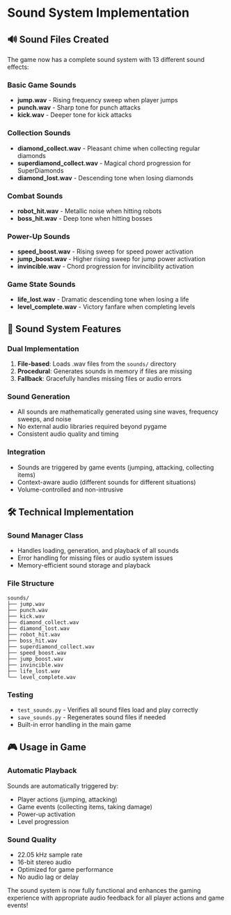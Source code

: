 # Sound System Implementation

## 🔊 Sound Files Created

The game now has a complete sound system with 13 different sound effects:

### Basic Game Sounds
- **jump.wav** - Rising frequency sweep when player jumps
- **punch.wav** - Sharp tone for punch attacks
- **kick.wav** - Deeper tone for kick attacks

### Collection Sounds
- **diamond_collect.wav** - Pleasant chime when collecting regular diamonds
- **superdiamond_collect.wav** - Magical chord progression for SuperDiamonds
- **diamond_lost.wav** - Descending tone when losing diamonds

### Combat Sounds
- **robot_hit.wav** - Metallic noise when hitting robots
- **boss_hit.wav** - Deep tone when hitting bosses

### Power-Up Sounds
- **speed_boost.wav** - Rising sweep for speed power activation
- **jump_boost.wav** - Higher rising sweep for jump power activation
- **invincible.wav** - Chord progression for invincibility activation

### Game State Sounds
- **life_lost.wav** - Dramatic descending tone when losing a life
- **level_complete.wav** - Victory fanfare when completing levels

## 🎵 Sound System Features

### Dual Implementation
1. **File-based**: Loads .wav files from the `sounds/` directory
2. **Procedural**: Generates sounds in memory if files are missing
3. **Fallback**: Gracefully handles missing files or audio errors

### Sound Generation
- All sounds are mathematically generated using sine waves, frequency sweeps, and noise
- No external audio libraries required beyond pygame
- Consistent audio quality and timing

### Integration
- Sounds are triggered by game events (jumping, attacking, collecting items)
- Context-aware audio (different sounds for different situations)
- Volume-controlled and non-intrusive

## 🛠️ Technical Implementation

### Sound Manager Class
- Handles loading, generation, and playback of all sounds
- Error handling for missing files or audio system issues
- Memory-efficient sound storage and playback

### File Structure
```
sounds/
├── jump.wav
├── punch.wav
├── kick.wav
├── diamond_collect.wav
├── diamond_lost.wav
├── robot_hit.wav
├── boss_hit.wav
├── superdiamond_collect.wav
├── speed_boost.wav
├── jump_boost.wav
├── invincible.wav
├── life_lost.wav
└── level_complete.wav
```

### Testing
- `test_sounds.py` - Verifies all sound files load and play correctly
- `save_sounds.py` - Regenerates sound files if needed
- Built-in error handling in the main game

## 🎮 Usage in Game

### Automatic Playback
Sounds are automatically triggered by:
- Player actions (jumping, attacking)
- Game events (collecting items, taking damage)
- Power-up activation
- Level progression

### Sound Quality
- 22.05 kHz sample rate
- 16-bit stereo audio
- Optimized for game performance
- No audio lag or delay

The sound system is now fully functional and enhances the gaming experience with appropriate audio feedback for all player actions and game events!
